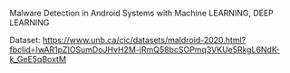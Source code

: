 Malware Detection in Android Systems with Machine LEARNING, DEEP LEARNING

Dataset: https://www.unb.ca/cic/datasets/maldroid-2020.html?fbclid=IwAR1pZIOSumDoJHvH2M-jRmQ58bcSOPmq3VKUe5RkgL6NdK-k_GeE5qBoxtM
